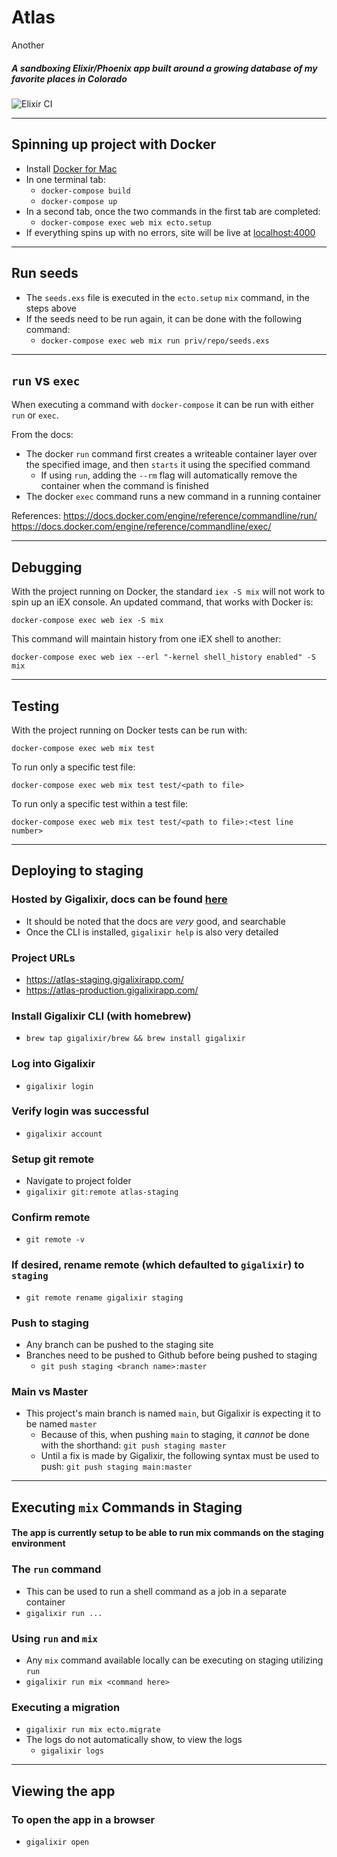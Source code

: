 # Atlas
Another
##### A sandboxing Elixir/Phoenix app built around a growing database of my favorite places in Colorado 

![Elixir CI](https://github.com/noelworden/atlas/workflows/Elixir%20CI/badge.svg)

----
## Spinning up project with Docker
  - Install [Docker for Mac](https://docs.docker.com/docker-for-mac/install/)
  - In one terminal tab:
    - `docker-compose build`
    - `docker-compose up`
  - In a second tab, once the two commands in the first tab are completed:  
    - `docker-compose exec web mix ecto.setup`
  - If everything spins up with no errors, site will be live at [localhost:4000](http://localhost:4000)
----
## Run seeds
  - The `seeds.exs` file is executed in the `ecto.setup` `mix` command, in the steps above
  - If the seeds need to be run again, it can be done with the following command:
    - `docker-compose exec web mix run priv/repo/seeds.exs`

----
## `run` vs `exec`

When executing a command with `docker-compose` it can be run with either `run` or `exec`. 

From the docs:
- The docker `run` command first creates a writeable container layer over the specified image, and then `starts` it using the specified command
  - If using `run`, adding the `--rm` flag will automatically remove the container when the command is finished
- The docker `exec` command runs a new command in a running container

References:
https://docs.docker.com/engine/reference/commandline/run/
https://docs.docker.com/engine/reference/commandline/exec/

----
## Debugging
With the project running on Docker, the standard `iex -S mix` will not work to spin up an iEX console. An updated command, that works with Docker is:

`docker-compose exec web iex -S mix`

This command will maintain history from one iEX shell to another:

`docker-compose exec web iex --erl "-kernel shell_history enabled" -S mix`

----
## Testing
With the project running on Docker tests can be run with:

`docker-compose exec web mix test`

To run only a specific test file:

`docker-compose exec web mix test test/<path to file>`

To run only a specific test within a test file:

`docker-compose exec web mix test test/<path to file>:<test line number>`

----
## Deploying to staging
### Hosted by Gigalixir, docs can be found [here](https://gigalixir.readthedocs.io/en/latest/)
  - It should be noted that the docs are _very_ good, and searchable
  - Once the CLI is installed, `gigalixir help` is also very detailed

### Project URLs
  - https://atlas-staging.gigalixirapp.com/
  - https://atlas-production.gigalixirapp.com/

### Install Gigalixir CLI (with homebrew)
  - `brew tap gigalixir/brew && brew install gigalixir`

### Log into Gigalixir
  - `gigalixir login`

### Verify login was successful
  - `gigalixir account`

### Setup git remote
  - Navigate to project folder
  - `gigalixir git:remote atlas-staging`

### Confirm remote
  - `git remote -v`

### If desired, rename remote (which defaulted to `gigalixir`) to `staging`
  - `git remote rename gigalixir staging`

### Push to staging
  - Any branch can be pushed to the staging site
  - Branches need to be pushed to Github before being pushed to staging
    - `git push staging <branch name>:master`

### Main vs Master
  - This project's main branch is named `main`, but Gigalixir is expecting it to be named `master`
    - Because of this, when pushing `main` to staging, it _cannot_ be done with the shorthand:
      `git push staging master`
    - Until a fix is made by Gigalixir, the following syntax must be used to push:
      `git push staging main:master`

----
## Executing `mix` Commands in Staging
#### The app is currently setup to be able to run mix commands on the staging environment

### The `run` command
  - This can be used to run a shell command as a job in a separate container
  - `gigalixir run ...`

### Using `run` and `mix`
  - Any `mix` command available locally can be executing on staging utilizing `run`
  - `gigalixir run mix <command here>`

### Executing a migration
  - `gigalixir run mix ecto.migrate`
  - The logs do not automatically show, to view the logs
    - `gigalixir logs`

----
## Viewing the app
### To open the app in a browser
- `gigalixir open`
